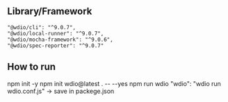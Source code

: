 ## Library/Framework
    "@wdio/cli": "^9.0.7",
    "@wdio/local-runner": "^9.0.7",
    "@wdio/mocha-framework": "^9.0.6",
    "@wdio/spec-reporter": "^9.0.7"

    
## How to run
npm init -y
npm init wdio@latest . -- --yes
npm run wdio
"wdio": "wdio run wdio.conf.js" -> save in packege.json